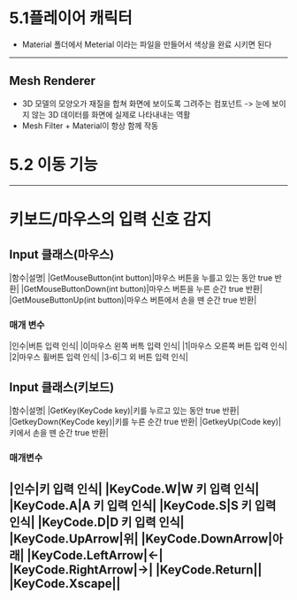 # 5.1플레이어 캐릭터
- Material 폴더에서 Meterial 이라는 파일을 만들어서 색상을 완료 시키면 된다
---
## Mesh Renderer
- 3D 모델의 모양오가 재질을 합쳐 화면에 보이도록 그려주는 컴포넌트 -> 눈에 보이지 않는 3D 데이터를 화면에 실제로 나타내내는 역활
- Mesh Filter + Material이 항상 함께 작동
# 5.2 이동 기능
---
# 키보드/마우스의 입력 신호 감지
## Input 클래스(마우스)
|함수|설명|
|GetMouseButton(int button)|마우스 버튼을 누를고 있는 동안  true 반환|
|GetMouseButtonDown(int button)|마우스 버튼을 누른 순간 true 반환|
|GetMouseButtonUp(int button)|마우스 버튼에서 손을 뗀 순간 true 반환|
### 매개 변수
|인수|버튼 입력 인식|
|0|마우스 왼쪽 버특 입력 인식|
|1|마우스 오른쪽 버튼 입력 인식|
|2|마우스 휠버튼 입력 인식|
|3-6|그 외 버튼 입력 인식|
## Input 클래스(키보드)
|함수|설명|
|GetKey(KeyCode key)|키를 누르고 있는 동안 true 반환|
|GetkeyDown(KeyCode key)|키를 누른 순간 true 반환|
|GetkeyUp(Code key)|키에서 손을 뗀 순간 true 반환|
### 매개변수
|인수|키 입력 인식|
|KeyCode.W|W 키 입력 인식|
|KeyCode.A|A 키 입력 인식|
|KeyCode.S|S 키 입력 인식|
|KeyCode.D|D 키 입력 인식|
|KeyCode.UpArrow|위|
|KeyCode.DownArrow|아래|
|KeyCode.LeftArrow|<-|
|KeyCode.RightArrow|->|
|KeyCode.Return|<Enter>|
|KeyCode.Xscape|<Esc>|
---